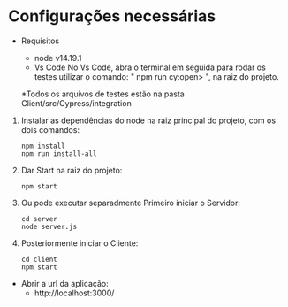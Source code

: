 
# Configurações necessárias

* Requisitos
    * node v14.19.1
    * Vs Code
         No Vs Code, abra o terminal em seguida para rodar os testes utilizar o comando: " npm run cy:open> ", na raiz do projeto.

    *Todos os arquivos de testes estão na pasta Client/src/Cypress/integration

1. Instalar as dependências do node na raiz principal do projeto, com os dois comandos:
    ~~~~
    npm install
    npm run install-all
    ~~~~

2. Dar Start na raiz do projeto:
    ~~~~
    npm start
    ~~~~

3. Ou pode executar separadmente
   Primeiro iniciar o Servidor:
    ~~~~
    cd server
    node server.js
    ~~~~

4. Posteriormente iniciar o Cliente:
    ~~~~
    cd client
    npm start
    ~~~~

* Abrir a url da aplicação:
    * http://localhost:3000/
    
